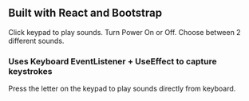 ## Built with React and Bootstrap

Click keypad to play sounds. Turn Power On or Off. Choose between 2 different
sounds.

### Uses Keyboard EventListener + UseEffect to capture keystrokes

Press the letter on the keypad to play sounds directly from keyboard.
